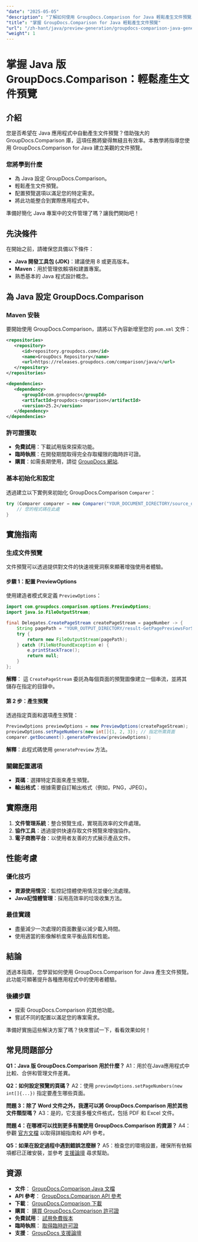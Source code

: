 ```yaml
---
"date": "2025-05-05"
"description": "了解如何使用 GroupDocs.Comparison for Java 輕鬆產生文件預覽。提升應用程式的使用者體驗。"
"title": "掌握 GroupDocs.Comparison for Java 輕鬆產生文件預覽"
"url": "/zh-hant/java/preview-generation/groupdocs-comparison-java-generate-previews/"
"weight": 1
---
```


# 掌握 Java 版 GroupDocs.Comparison：輕鬆產生文件預覽

## 介紹

您是否希望在 Java 應用程式中自動產生文件預覽？借助強大的 GroupDocs.Comparison 庫，這項任務將變得無縫且有效率。本教學將指導您使用 GroupDocs.Comparison for Java 建立美觀的文件預覽。

### 您將學到什麼
- 為 Java 設定 GroupDocs.Comparison。
- 輕鬆產生文件預覽。
- 配置預覽選項以滿足您的特定需求。
- 將此功能整合到實際應用程式中。

準備好簡化 Java 專案中的文件管理了嗎？讓我們開始吧！

## 先決條件

在開始之前，請確保您具備以下條件：

- **Java 開發工具包 (JDK)**：建議使用 8 或更高版本。
- **Maven**：用於管理依賴項和建置專案。
- 熟悉基本的 Java 程式設計概念。

## 為 Java 設定 GroupDocs.Comparison

### Maven 安裝

要開始使用 GroupDocs.Comparison，請將以下內容新增至您的 `pom.xml` 文件：

```xml
<repositories>
   <repository>
      <id>repository.groupdocs.com</id>
      <name>GroupDocs Repository</name>
      <url>https://releases.groupdocs.com/comparison/java/</url>
   </repository>
</repositories>

<dependencies>
   <dependency>
      <groupId>com.groupdocs</groupId>
      <artifactId>groupdocs-comparison</artifactId>
      <version>25.2</version>
   </dependency>
</dependencies>
```

### 許可證獲取

- **免費試用**：下載試用版來探索功能。
- **臨時執照**：在開發期間取得完全存取權限的臨時許可證。
- **購買**：如需長期使用，請從 [GroupDocs 網站](https://purchase。groupdocs.com/buy).

### 基本初始化和設定

透過建立以下實例來初始化 GroupDocs.Comparison `Comparer`：

```java
try (Comparer comparer = new Comparer("YOUR_DOCUMENT_DIRECTORY/source_document.docx")) {
    // 您的程式碼在此處
}
```

## 實施指南

### 生成文件預覽

文件預覽可以透過提供對文件的快速視覺洞察來顯著增強使用者體驗。

#### 步驟 1：配置 PreviewOptions

使用建造者模式來定義 `PreviewOptions`：

```java
import com.groupdocs.comparison.options.PreviewOptions;
import java.io.FileOutputStream;

final Delegates.CreatePageStream createPageStream = pageNumber -> {
    String pagePath = "YOUR_OUTPUT_DIRECTORY/result-GetPagePreviewsForSourceDocument_" + pageNumber + ".png";
    try {
        return new FileOutputStream(pagePath);
    } catch (FileNotFoundException e) {
        e.printStackTrace();
        return null;
    }
};
```

**解釋**： 這 `CreatePageStream` 委託為每個頁面的預覽圖像建立一個串流，並將其儲存在指定的目錄中。

#### 第 2 步：產生預覽

透過指定頁面和選項產生預覽：

```java
PreviewOptions previewOptions = new PreviewOptions(createPageStream);
previewOptions.setPageNumbers(new int[]{1, 2, 3}); // 指定所需頁面
comparer.getDocument().generatePreview(previewOptions);
```

**解釋**：此程式碼使用 `generatePreview` 方法。

### 關鍵配置選項

- **頁碼**：選擇特定頁面來產生預覽。
- **輸出格式**：根據需要自訂輸出格式（例如，PNG，JPEG）。

## 實際應用

1. **文件管理系統**：整合預覽生成，實現高效率的文件處理。
2. **協作工具**：透過提供快速存取文件預覽來增強協作。
3. **電子商務平台**：以使用者友善的方式展示產品文件。

## 性能考慮

### 優化技巧
- **資源使用情況**：監控記憶體使用情況並優化流處理。
- **Java記憶體管理**：採用高效率的垃圾收集方法。

### 最佳實踐
- 盡量減少一次處理的頁面數量以減少載入時間。
- 使用適當的影像解析度來平衡品質和性能。

## 結論

透過本指南，您學習如何使用 GroupDocs.Comparison for Java 產生文件預覽。此功能可顯著提升各種應用程式中的使用者體驗。 

### 後續步驟
- 探索 GroupDocs.Comparison 的其他功能。
- 嘗試不同的配置以滿足您的專案需求。

準備好實施這些解決方案了嗎？快來嘗試一下，看看效果如何！

## 常見問題部分

**Q1：Java 版 GroupDocs.Comparison 用於什麼？**
A1：用於在Java應用程式中比較、合併和管理文件差異。

**Q2：如何設定預覽的頁碼？**
A2：使用 `previewOptions.setPageNumbers(new int[]{...})` 指定要產生哪些頁面。

**問題 3：除了 Word 文件之外，我還可以將 GroupDocs.Comparison 用於其他文件類型嗎？**
A3：是的，它支援多種文件格式，包括 PDF 和 Excel 文件。

**問題 4：在哪裡可以找到更多有關使用 GroupDocs.Comparison 的資源？**
A4：參觀 [官方文檔](https://docs.groupdocs.com/comparison/java/) 以取得詳細指南和 API 參考。

**Q5：如果在設定過程中遇到錯誤怎麼辦？**
A5：檢查您的環境設置，確保所有依賴項都已正確安裝，並參考 [支援論壇](https://forum.groupdocs.com/c/comparison) 尋求幫助。

## 資源

- **文件**： [GroupDocs.Comparison Java 文檔](https://docs.groupdocs.com/comparison/java/)
- **API 參考**： [GroupDocs.Comparison API 參考](https://reference.groupdocs.com/comparison/java/)
- **下載**： [GroupDocs.Comparison 下載](https://releases.groupdocs.com/comparison/java/)
- **購買**： [購買 GroupDocs.Comparison 許可證](https://purchase.groupdocs.com/buy)
- **免費試用**： [試用免費版本](https://releases.groupdocs.com/comparison/java/)
- **臨時執照**： [取得臨時許可證](https://purchase.groupdocs.com/temporary-license/)
- **支援**： [GroupDocs 支援論壇](https://forum.groupdocs.com/c/comparison)